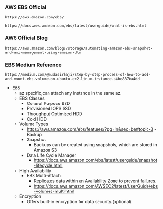 ### AWS EBS Official
```
https://aws.amazon.com/ebs/
```
```
https://docs.aws.amazon.com/ebs/latest/userguide/what-is-ebs.html
```

### AWS Official Blog
```
https://aws.amazon.com/blogs/storage/automating-amazon-ebs-snapshot-and-ami-management-using-amazon-dlm
```
### EBS Medium Reference
```
https://medium.com/@mudasirhaji/step-by-step-process-of-how-to-add-and-mount-ebs-volume-on-ubuntu-ec2-linux-instance-a4be8870a4dd
```

- EBS
  - az specific,can attach any instance in the same az.
  - EBS Classes
    - General Purpose SSD
    - Provisioned IOPS SSD
    - Throughput Optimized HDD
    - Cold HDD
  - Volume Types
    - https://aws.amazon.com/ebs/features/?pg=ln&sec=be#topic-3
  -Backup 
    - Snapshot
        - Backups can be created using snapshots, which are stored in Amazon S3
    - Data Life Cycle Manager
        - https://docs.aws.amazon.com/ebs/latest/userguide/snapshot-lifecycle.html
  - High Availability
    - EBS Multi-Attach
        - Replicates data within an Availability Zone to prevent failures.
        - https://docs.aws.amazon.com/AWSEC2/latest/UserGuide/ebs-volumes-multi.html
  - Encryption
     - Offers built-in encryption for data security.(optional)
